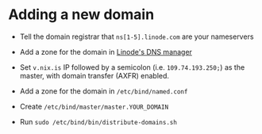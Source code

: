 # Adding a new domain

* Tell the domain registrar that `ns[1-5].linode.com` are your nameservers

* Add a zone for the domain in
  [Linode's DNS manager](https://www.linode.com/members/dns/)

* Set `v.nix.is` IP followed by a semicolon (i.e. `109.74.193.250;`)
  as the master, with domain transfer (AXFR) enabled.

* Add a zone for the domain in `/etc/bind/named.conf`

* Create `/etc/bind/master/master.YOUR_DOMAIN`

* Run `sudo /etc/bind/bin/distribute-domains.sh`
